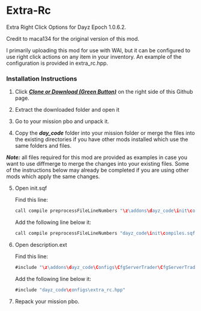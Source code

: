 # Extra-Rc
Extra Right Click Options for Dayz Epoch 1.0.6.2.

Credit to maca134 for the original version of this mod.

I primarily uploading this mod for use with WAI, but it can be configured to use right click actions on any item in your inventory. An example of the configuration is provided in extra_rc.hpp.


### Installation Instructions

1. Click ***[Clone or Download (Green Button)](https://github.com/worldwidesorrow/Extra-Rc/archive/master.zip)*** on the right side of this Github page.

2. Extract the downloaded folder and open it
3. Go to your mission pbo and unpack it.
4. Copy the ***day_code*** folder into your mission folder or merge the files into the existing directories if you have other mods installed which use the same folders and files.

***Note:*** all files required for this mod are provided as examples in case you want to use diffmerge to merge the changes into your existing files. Some of the instructions below may already be completed if you are using other mods which apply the same changes.

5. Open init.sqf

	Find this line:

	~~~~java
	call compile preprocessFileLineNumbers "\z\addons\dayz_code\init\compiles.sqf";
	~~~~
	
	Add the following line below it:
	
	~~~~java
	call compile preprocessFileLineNumbers "dayz_code\init\compiles.sqf";
	~~~~


6. Open description.ext

	Find this line:

	~~~~java
	#include "\z\addons\dayz_code\Configs\CfgServerTrader\CfgServerTrader.hpp"
	~~~~
	
	Add the following line below it:
	
	~~~~java
	#include "dayz_code\configs\extra_rc.hpp"
	~~~~
  
7. Repack your mission pbo.
